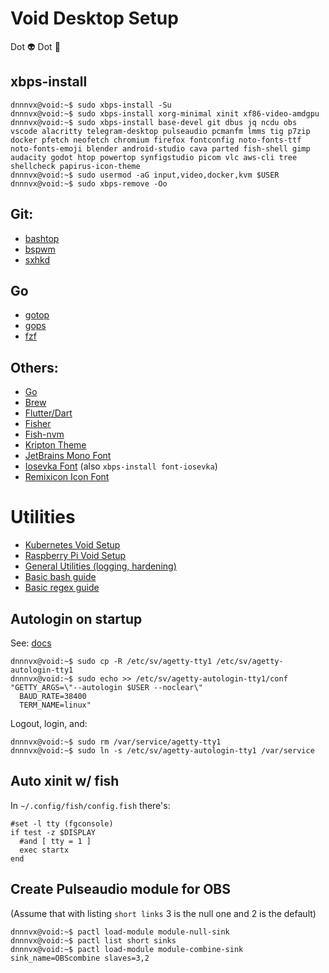 # Void Desktop Setup
Dot 👽 Dot 🦎

## xbps-install
```console
dnnnvx@void:~$ sudo xbps-install -Su
dnnnvx@void:~$ sudo xbps-install xorg-minimal xinit xf86-video-amdgpu
dnnnvx@void:~$ sudo xbps-install base-devel git dbus jq ncdu obs vscode alacritty telegram-desktop pulseaudio pcmanfm lmms tig p7zip docker pfetch neofetch chromium firefox fontconfig noto-fonts-ttf noto-fonts-emoji blender android-studio cava parted fish-shell gimp audacity godot htop powertop synfigstudio picom vlc aws-cli tree shellcheck papirus-icon-theme
dnnnvx@void:~$ sudo usermod -aG input,video,docker,kvm $USER
dnnnvx@void:~$ sudo xbps-remove -Oo
```

## Git:
- [bashtop](https://github.com/aristocratos/bashtop)
- [bspwm](https://github.com/baskerville/bspwm)
- [sxhkd](https://github.com/baskerville/sxhkd)

## Go
- [gotop](https://github.com/cjbassi/gotop)
- [gops](https://github.com/google/gops)
- [fzf](https://github.com/junegunn/fzf)

## Others:
- [Go](https://golang.org/dl/)
- [Brew](https://brew.sh/)
- [Flutter/Dart](https://flutter.dev/docs/get-started/install/linux)
- [Fisher](https://github.com/jorgebucaran/fisher)
- [Fish-nvm](https://github.com/jorgebucaran/fish-nvm)
- [Kripton Theme](https://www.gnome-look.org/p/1365372/)
- [JetBrains Mono Font](https://www.jetbrains.com/lp/mono/)
- [Iosevka Font](https://github.com/be5invis/Iosevka/releases) (also `xbps-install font-iosevka`)
- [Remixicon Icon Font](https://github.com/Remix-Design/RemixIcon/tree/master/fonts)

# Utilities

- [Kubernetes Void Setup](./docs/k8s.md)
- [Raspberry Pi Void Setup](./docs/rpi.md)
- [General Utilities (logging, hardening)](./docs/utils.md)
- [Basic bash guide](./docs/scripting.md)
- [Basic regex guide](./docs/regex.md)

## Autologin on startup
See: [docs](https://wiki.voidlinux.org/Automatic_Login_to_Graphical_Environment)
```console
dnnnvx@void:~$ sudo cp -R /etc/sv/agetty-tty1 /etc/sv/agetty-autologin-tty1
dnnnvx@void:~$ sudo echo >> /etc/sv/agetty-autologin-tty1/conf "GETTY_ARGS=\"--autologin $USER --noclear\"
  BAUD_RATE=38400
  TERM_NAME=linux"
```
Logout, login, and:
```console
dnnnvx@void:~$ sudo rm /var/service/agetty-tty1
dnnnvx@void:~$ sudo ln -s /etc/sv/agetty-autologin-tty1 /var/service
```

## Auto xinit w/ fish
In `~/.config/fish/config.fish` there's:
```
#set -l tty (fgconsole)
if test -z $DISPLAY
  #and [ tty = 1 ]
  exec startx
end
```

## Create Pulseaudio module for OBS
(Assume that with listing `short links` 3 is the null one and 2 is the default)
```console
dnnnvx@void:~$ pactl load-module module-null-sink
dnnnvx@void:~$ pactl list short sinks
dnnnvx@void:~$ pactl load-module module-combine-sink sink_name=OBScombine slaves=3,2
```
